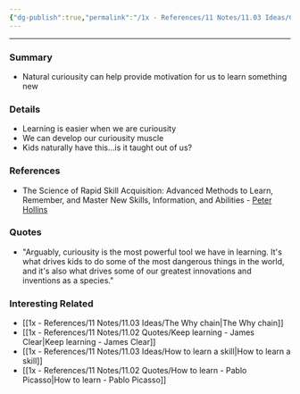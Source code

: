```yaml
---
{"dg-publish":true,"permalink":"/1x - References/11 Notes/11.03 Ideas/Curiousity is a powerful learning tool/","title":"Curiousity is a powerful learning tool","created":"2022-11-01T15:00:34.000+03:00","updated":"2024-02-14T20:18:34.094+03:00"}
---
```


---

### Summary
- Natural curiousity can help provide motivation for us to learn something new

### Details
- Learning is easier when we are curiousity
- We can develop our curiousity muscle
- Kids naturally have this...is it taught out of us?

### References
- The Science of Rapid Skill Acquisition: Advanced Methods to Learn, Remember, and Master New Skills, Information, and Abilities - [Peter Hollins](https://www.goodreads.com/author/show/16593818.Peter_Hollins)

### Quotes
- "Arguably, curiousity is the most powerful tool we have in learning. It's what drives kids to do some of the most dangerous things in the world, and it's also what drives some of our greatest innovations and inventions as a species."

### Interesting Related
- [[1x - References/11 Notes/11.03 Ideas/The Why chain\|The Why chain]]
- [[1x - References/11 Notes/11.02 Quotes/Keep learning - James Clear\|Keep learning - James Clear]]
- [[1x - References/11 Notes/11.03 Ideas/How to learn a skill\|How to learn a skill]]
- [[1x - References/11 Notes/11.02 Quotes/How to learn - Pablo Picasso\|How to learn - Pablo Picasso]]
